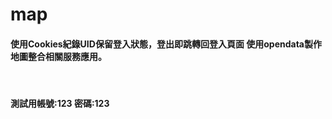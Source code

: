 # map
<h4>使用Cookies紀錄UID保留登入狀態，登出即跳轉回登入頁面 使用opendata製作地圖整合相關服務應用。</h4>
<br>
<h4>測試用帳號:123 密碼:123</h4>
